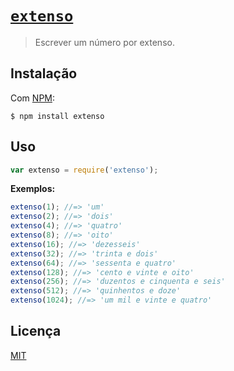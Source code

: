 # [`extenso`](https://npmjs.com/extenso)

> Escrever um número por extenso.

## Instalação

Com [NPM](https://github.com/npm/npm):

```
$ npm install extenso
```

## Uso

```js
var extenso = require('extenso');
```

**Exemplos:**

```js
extenso(1); //=> 'um'
extenso(2); //=> 'dois'
extenso(4); //=> 'quatro'
extenso(8); //=> 'oito'
extenso(16); //=> 'dezesseis'
extenso(32); //=> 'trinta e dois'
extenso(64); //=> 'sessenta e quatro'
extenso(128); //=> 'cento e vinte e oito'
extenso(256); //=> 'duzentos e cinquenta e seis'
extenso(512); //=> 'quinhentos e doze'
extenso(1024); //=> 'um mil e vinte e quatro'
```

## Licença

[MIT](http://theuves.mit-license.org/)
